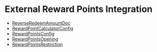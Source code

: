 <div class="ignore-in-full-text-search">

# External Reward Points Integration
  - [ReverseRedeemAmountDoc](/modules/basic-external-reward-points/ReverseRedeemAmountDoc.md)
  - [RewardPointCalculatorConfig](/modules/basic-external-reward-points/RewardPointCalculatorConfig.md)
  - [RewardPointsConfig](/modules/basic-external-reward-points/RewardPointsConfig.md)
  - [RewardPointsOpening](/modules/basic-external-reward-points/RewardPointsOpening.md)
  - [RewardPointsRestriction](/modules/basic-external-reward-points/RewardPointsRestriction.md)

</div>
